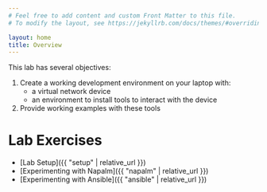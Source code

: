 ```yaml
---
# Feel free to add content and custom Front Matter to this file.
# To modify the layout, see https://jekyllrb.com/docs/themes/#overriding-theme-defaults

layout: home
title: Overview
---
```


This lab has several objectives:

  1. Create a working development environment on your laptop with:
     - a virtual network device
     - an environment to install tools to interact with the device
  2. Provide working examples with these tools

# Lab Exercises

  - [Lab Setup]({{ "setup" | relative_url }})
  - [Experimenting with Napalm]({{ "napalm" | relative_url }})
  - [Experimenting with Ansible]({{ "ansible" | relative_url }})

